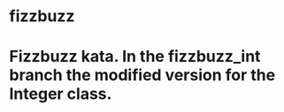 # fizzbuzz
# Fizzbuzz kata. In the fizzbuzz_int branch the modified version for the Integer class. 
